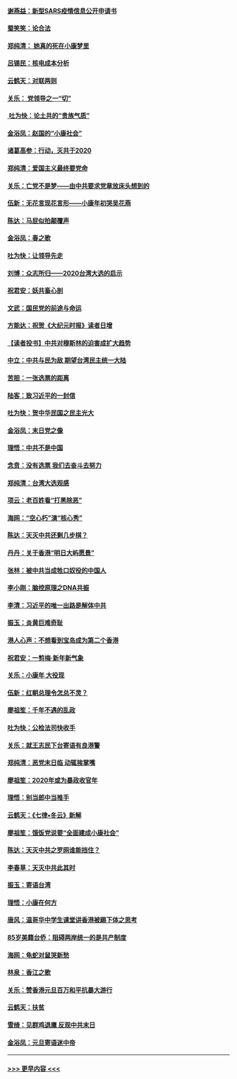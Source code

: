 #### [谢燕益：新型SARS疫情信息公开申请书](../pages/nsc993/n11808840.md?t=01211355) 
#### [蜀笑笑：论合法](../pages/nsc993/n11808064.md?t=01211355) 
#### [郑纯清： 她真的死在小康梦里](../pages/nsc993/n11806623.md?t=01211355) 
#### [吕锡民：核电成本分析](../pages/nsc993/n11806284.md?t=01211355) 
#### [云鹤天：对联两则](../pages/nsc993/n11805957.md?t=01211355) 
#### [关乐： 党领导之一“切”](../pages/nsc993/n11804505.md?t=01211355) 
#### [ 吐为快：论土共的“贵族气质”](../pages/nsc993/n11804490.md?t=01211355) 
#### [金浴凤：赵国的“小康社会”](../pages/nsc993/n11804452.md?t=01211355) 
#### [诸葛高参：行动，灭共于2020](../pages/nsc993/n11804120.md?t=01211355) 
#### [郑纯清：爱国主义最终要党命](../pages/nsc993/n11802197.md?t=01211355) 
#### [关乐：亡党不是梦——由中共要求党章放床头想到的](../pages/nsc993/n11802156.md?t=01211355) 
#### [伍新：无花言现花言形——小康年初哭吴花燕](../pages/nsc993/n11800044.md?t=01211355) 
#### [陈达：马屁似拍颠覆声](../pages/nsc993/n11800010.md?t=01211355) 
#### [金浴凤：春之歌](../pages/nsc993/n11797687.md?t=01211355) 
#### [吐为快：让领导先走](../pages/nsc993/n11797512.md?t=01211355) 
#### [刘博：众志所归——2020台湾大选的启示](../pages/nsc993/n11796878.md?t=01211355) 
#### [祝君安：妖共畜心剖](../pages/nsc993/n11794273.md?t=01211355) 
#### [文武：国民党的前途与命运](../pages/nsc993/n11794198.md?t=01211355) 
#### [方能达：祝贺《大纪元时报》读者日增](../pages/nsc993/n11793807.md?t=01211355) 
#### [【读者投书】中共对穆斯林的迫害成扩大趋势](../pages/nsc993/n11791371.md?t=01211355) 
#### [中立：中共与民为敌 期望台湾民主统一大陆](../pages/nsc993/n11790392.md?t=01211355) 
#### [苦胆：一张选票的距离](../pages/nsc993/n11788914.md?t=01211355) 
#### [陆客：致习近平的一封信](../pages/nsc993/n11788867.md?t=01211355) 
#### [吐为快：贺中华民国之民主光大](../pages/nsc993/n11788618.md?t=01211355) 
#### [金浴凤：末日党之像](../pages/nsc993/n11787475.md?t=01211355) 
#### [理悟：中共不是中国](../pages/nsc993/n11787463.md?t=01211355) 
#### [念贲：没有选票  我们去奋斗去努力](../pages/nsc993/n11787398.md?t=01211355) 
#### [郑纯清：台湾大选观感](../pages/nsc993/n11786210.md?t=01211355) 
#### [项云：老百姓看“打黑除恶”](../pages/nsc993/n11785398.md?t=01211355) 
#### [海网：“空心朽”演“核心秀”](../pages/nsc993/n11783874.md?t=01211355) 
#### [陈达：天灭中共还剩几步棋？](../pages/nsc993/n11783719.md?t=01211355) 
#### [丹丹：关于香港“明日大屿愿景”](../pages/nsc993/n11783273.md?t=01211355) 
#### [张林：被中共当成牲口奴役的中国人](../pages/nsc993/n11782397.md?t=01211355) 
#### [李小刚：脑控原理之DNA共振](../pages/nsc993/n11780962.md?t=01211355) 
#### [李清：习近平的唯一出路是解体中共](../pages/nsc993/n11780866.md?t=01211355) 
#### [振玉：炎黄巨难奇耻](../pages/nsc993/n11779632.md?t=01211355) 
#### [港人心声：不想看到宝岛成为第二个香港](../pages/nsc993/n11778817.md?t=01211355) 
#### [祝君安：一剪梅‧新年新气象](../pages/nsc993/n11776340.md?t=01211355) 
#### [关乐：小康年 大役现](../pages/nsc993/n11774213.md?t=01211355) 
#### [伍新：红朝总理令怎总不灵？](../pages/nsc993/n11770813.md?t=01211355) 
#### [廖祖笙：千年不遇的乱政](../pages/nsc993/n11770373.md?t=01211355) 
#### [吐为快：公检法司快收手](../pages/nsc993/n11770359.md?t=01211355) 
#### [关乐：就王志民下台寄语有良港警](../pages/nsc993/n11769903.md?t=01211355) 
#### [郑纯清：恶党末日临 动辄挨掌嘴](../pages/nsc993/n11769356.md?t=01211355) 
#### [廖祖笙：2020年或为暴政收官年](../pages/nsc993/n11768216.md?t=01211355) 
#### [理悟：别当郎中当推手](../pages/nsc993/n11768243.md?t=01211355) 
#### [云鹤天：《七律▪冬云》新解](../pages/nsc993/n11768204.md?t=01211355) 
#### [廖祖笙：饿饭党说要“全面建成小康社会”](../pages/nsc993/n11767482.md?t=01211355) 
#### [陈达：天灭中共之罗网谁能挡住？](../pages/nsc993/n11767465.md?t=01211355) 
#### [李春草：天灭中共此其时](../pages/nsc993/n11767452.md?t=01211355) 
#### [振玉：寄语台湾](../pages/nsc993/n11767432.md?t=01211355) 
#### [理悟：小康在何方](../pages/nsc993/n11767394.md?t=01211355) 
#### [唐风：温哥华中学生课堂讲香港被踢下体之思考](../pages/nsc993/n11766848.md?t=01211355) 
#### [85岁美籍台侨：阻碍两岸统一的是共产制度](../pages/nsc993/n11765043.md?t=01211355) 
#### [海网：龟蛇对鼠哭新愁](../pages/nsc993/n11764895.md?t=01211355) 
#### [林泉：香江之歌](../pages/nsc993/n11764415.md?t=01211355) 
#### [关乐：赞香港元旦百万和平抗暴大游行](../pages/nsc993/n11764382.md?t=01211355) 
#### [云鹤天：扶贫](../pages/nsc993/n11764245.md?t=01211355) 
#### [雪绮：见群鸡退鹰  反观中共末日](../pages/nsc993/n11762112.md?t=01211355) 
#### [金浴凤：元旦寄语迷中帝](../pages/nsc993/n11761788.md?t=01211355) 

----
#### [ >>> 更早内容 <<< ](../indexes/nsc993-earlier.md)
